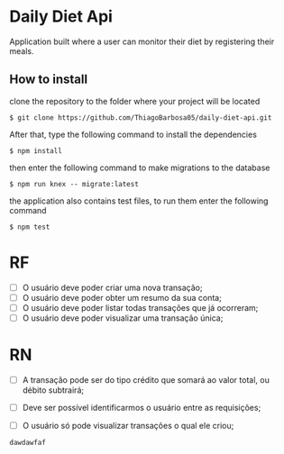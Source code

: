 <h1>Daily Diet Api</h1>

<p>Application built where a user can monitor their diet by registering their meals.</p>

## How to install


clone the repository to the folder where your project will be located
```
$ git clone https://github.com/ThiagoBarbosa05/daily-diet-api.git
```

After that, type the following command to install the dependencies
```
$ npm install
```

then enter the following command to make migrations to the database
```
$ npm run knex -- migrate:latest
```

the application also contains test files, to run them enter the following command
```
$ npm test
```


# RF

- [ ] O usuário deve poder criar uma nova transação;
- [ ] O usuário deve poder obter um resumo da sua conta;
- [ ] O usuário deve poder listar todas transações que já ocorreram;
- [ ] O usuário deve poder visualizar uma transação única;

# RN

- [ ] A transação pode ser do tipo crédito que somará ao valor total, ou débito subtrairá;
- [ ] Deve ser possível identificarmos o usuário entre as requisições;
- [ ] O usuário só pode visualizar transações o qual ele criou;


<code>dawdawfaf</code>
